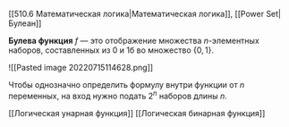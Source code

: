---
---

[[510.6 Математическая логика|Математическая логика]], [[Power Set|Булеан]]

**Булева функция** $f$ — это отображение множества $n$-элементных наборов, составленных из $0$ и $1$б во множество $\{0, 1\}$.

![[Pasted image 20220715114628.png]]

Чтобы однозначно определить формулу внутри функции от $n$ переменных, на вход нужно подать $2^n$ наборов длины $n$.



[[Логическая унарная функция]]
[[Логическая бинарная функция]]
